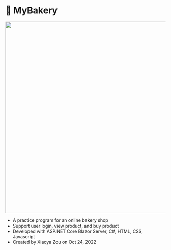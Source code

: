 # 🍰 MyBakery
<p><img width="600" src="https://user-images.githubusercontent.com/84748829/197943111-01a94e6a-9cca-4a3a-8456-39a1fe432ae6.JPG"></p>


- A practice program for an online bakery shop
- Support user login, view product, and buy product
- Developed with ASP.NET Core Blazor Server, C#, HTML, CSS, Javascript
- Created by Xiaoya Zou on Oct 24, 2022
